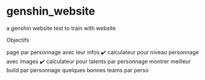 # genshin_website
a genshin website test to train with website

Objectifs

page par personnage avec leur infos ✔️
calculateur pour niveau personnage avec images ✔️
calculateur pour talents par personnage
montrer meilleur build par personnage
quelques bonnes teams par perso
